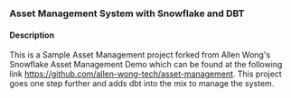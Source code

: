 ### Asset Management System with Snowflake and DBT

#### Description

This is a Sample Asset Management project forked from Allen Wong's Snowflake Asset Management Demo which can be found at the following link https://github.com/allen-wong-tech/asset-management. This project goes one step further and adds dbt into the mix to manage the system.


